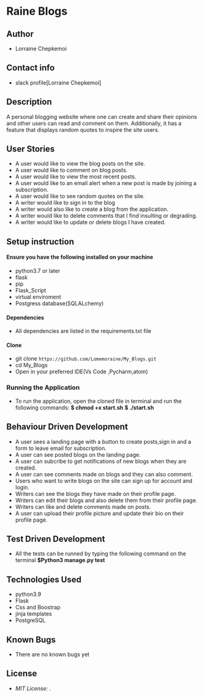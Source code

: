 # Raine Blogs
## Author

* Lorraine Chepkemoi
## Contact info
* slack profile[Lorraine Chepkemoi]

## Description
 A personal blogging website where one can create and share their opinions and other users can read and comment on them. Additionally, it has a feature that displays random quotes to inspire the site users. 

 ## User Stories

* A user would like to view the blog posts on the site.
* A user would like to comment on blog posts.
* A user would like to view the most recent posts.
* A user would like to an email alert when a new post is made by joining a subscription.
* A user would like to see random quotes on the site.
* A writer would like to sign in to the blog
* A writer would also like to create a blog from the application.
* A writer would like to delete comments that I find insulting or degrading.
* A writer would like to update or delete blogs I have created.



## Setup instruction

#### Ensure you have the following installed on your machine 
* python3.7 or later 
* flask
* pip
* Flask_Script
* virtual enviroment
* Postgress database(SQLALchemy)
#### Dependencies

* All dependencies are listed in the requirements.txt file

#### Clone

* git clone ```https://github.com/Lomemoraine/My_Blogs.git```
* cd My_Blogs
* Open in your preferred IDE(Vs Code ,Pycharm,atom)
### Running the Application
* To run the application, open the cloned file in terminal and run the following commands:
       **$ chmod +x start.sh**
        **$ ./start.sh**
## Behaviour Driven Development
* A user sees a landing page with a button to create posts,sign in and a form to leave email for subscription.
* A user can see posted blogs on the landing page.
* A user can subcribe to get notifications of new blogs when they are created.
* A user can see comments made on blogs and they can also comment.
* Users who want to write blogs on the site can sign up for account and login.
* Writers can see the blogs they have made on their profile page.
* Writers can edit their blogs and also delete them from their profile page.
* Writers can like and delete comments made on posts.
* A user can upload their profile picture and update their bio on their profile page.
## Test Driven Development
* All the tests can be runned by typing the following command on the terminal
       **$Python3 manage.py test**
## Technologies Used
* python3.9
* Flask 
* Css and Boostrap
* jinja templates
* PostgreSQL
## Known Bugs
* There are no known bugs yet
## License
* *MIT License:*
.